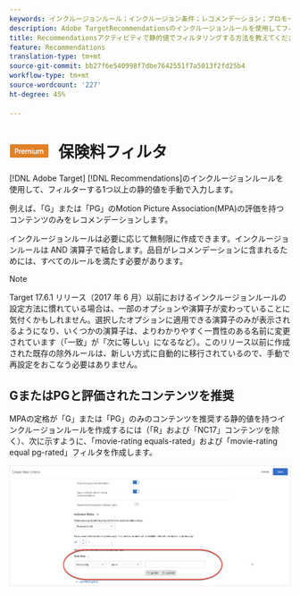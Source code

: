 ```yaml
---
keywords: インクルージョンルール；インクルージョン条件；レコメンデーション；プロモーション；動的フィルタリング；静的；静的フィルター
description: Adobe TargetRecommendationsのインクルージョンルールを使用してフィルターする1つ以上の静的値を手動で入力する方法を説明します。
title: Recommendationsアクティビティで静的値でフィルタリングする方法を教えてください。
feature: Recommendations
translation-type: tm+mt
source-git-commit: bb27f6e540998f7dbe7642551f7a5013f2fd25b4
workflow-type: tm+mt
source-wordcount: '227'
ht-degree: 45%

---
```



# ![](/help/assets/premium.png) 保険料フィルタ

[!DNL Adobe Target] [!DNL Recommendations]のインクルージョンルールを使用して、フィルターする1つ以上の静的値を手動で入力します。

例えば、「G」または「PG」のMotion Picture Association(MPA)の評価を持つコンテンツのみをレコメンデーションします。

インクルージョンルールは必要に応じて無制限に作成できます。インクルージョンルールは AND 演算子で結合します。品目がレコメンデーションに含まれるためには、すべてのルールを満たす必要があります。

>[!NOTE]
>
>Target 17.6.1 リリース（2017 年 6 月）以前におけるインクルージョンルールの設定方法に慣れている場合は、一部のオプションや演算子が変わっていることに気付くかもしれません。選択したオプションに適用できる演算子のみが表示されるようになり、いくつかの演算子は、よりわかりやすく一貫性のある名前に変更されています（「一致」が「次に等しい」になるなど）。このリリース以前に作成された既存の除外ルールは、新しい方式に自動的に移行されているので、手動で再設定をおこなう必要はありません。

## GまたはPGと評価されたコンテンツを推奨

MPAの定格が「G」または「PG」のみのコンテンツを推奨する静的値を持つインクルージョンルールを作成するには（「R」および「NC17」コンテンツを除く）、次に示すように、「movie-rating equals-rated」および「movie-rating equal pg-rated」フィルタを作成します。

![映画評価の例](/help/c-recommendations/c-algorithms/assets/movies.png)

